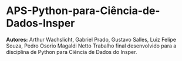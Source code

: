 # APS-Python-para-Ciência-de-Dados-Insper
**Autores:** Arthur Wachslicht, Gabriel Prado, Gustavo Salles, Luiz Felipe Souza, Pedro Osorio Magaldi Netto
Trabalho final desenvolvido para a disciplina de Python para Ciência de Dados do Insper. 
